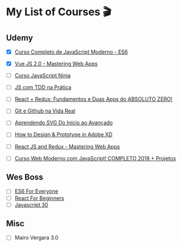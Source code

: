 # My List of Courses 🎬

## Udemy
- [x] [Curso Completo de JavaScript Moderno - ES6](https://www.udemy.com/curso-completo-de-javascript-moderno-es6)
- [x] [Vue JS 2.0 - Mastering Web Apps](https://www.udemy.com/vue-web-apps/)
- [ ] [Curso JavaScript Ninja](https://www.udemy.com/curso-javascript-ninja/)
- [ ] [JS com TDD na Prática](https://www.udemy.com/js-com-tdd-na-pratica)
- [ ] [React + Redux: Fundamentos e Duas Apps do ABSOLUTO ZERO!](https://www.udemy.com/react-redux-pt)
- [ ] [Git e Github na Vida Real](https://www.udemy.com/git-e-github-na-vida-real/)
- [ ] [Aprendendo SVG Do Início ao Avançado](https://www.udemy.com/aprendendo-svg-do-inicio-ao-avancado)
- [ ] [How to Design & Prototype in Adobe XD](https://www.udemy.com/adobe-xd-experience-design)
- [ ] [React JS and Redux - Mastering Web Apps](https://www.udemy.com/react-js-and-redux-mastering-web-apps)

- [ ] [Curso Web Moderno com JavaScript! COMPLETO 2018 + Projetos](https://www.udemy.com/curso-web/)

## Wes Boss
- [ ] [ES6 For Everyone](https://es6.io/)
- [ ] [React For Beginners](https://reactforbeginners.com/)
- [ ] [Javascript 30](https://javascript30.com/)

## Misc
- [ ] Mairo Vergara 3.0
